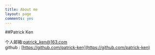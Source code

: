 ```yaml
---
title: About me
layout: page
comments: yes
---
```

  
##Patrick Ken    

个人邮箱:patrick_ken@163.com           
github : [https://github.com/patrick-ken](https://github.com/patrick-ken)